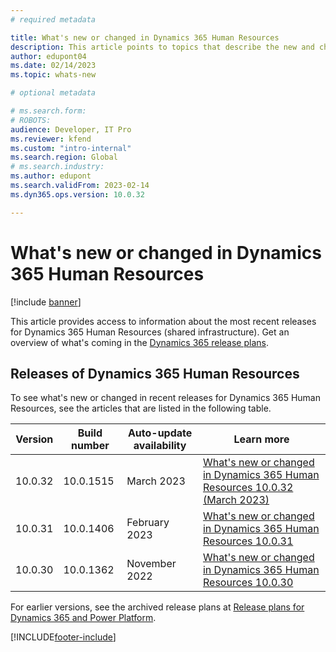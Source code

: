 ```yaml
---
# required metadata

title: What's new or changed in Dynamics 365 Human Resources
description: This article points to topics that describe the new and changed features in each release of Dynamics 365 Human Resources
author: edupont04
ms.date: 02/14/2023
ms.topic: whats-new

# optional metadata

# ms.search.form: 
# ROBOTS: 
audience: Developer, IT Pro
ms.reviewer: kfend
ms.custom: "intro-internal"
ms.search.region: Global
# ms.search.industry: 
ms.author: edupont
ms.search.validFrom: 2023-02-14
ms.dyn365.ops.version: 10.0.32

---
```

# What's new or changed in Dynamics 365 Human Resources

[!include [banner](../includes/banner.md)]

This article provides access to information about the most recent releases for Dynamics 365 Human Resources (shared infrastructure). Get an overview of what's coming in the [Dynamics 365 release plans](/dynamics365/release-plans/).  

## Releases of Dynamics 365 Human Resources

To see what's new or changed in recent releases for Dynamics 365 Human Resources, see the articles that are listed in the following table.

| Version | Build number | Auto-update availability | Learn more |
|---------|--------------|---------------|-------------|
| 10.0.32 |  10.0.1515   | March 2023    |[What's new or changed in Dynamics 365 Human Resources 10.0.32 (March 2023)](get-started/hr-whats-new-changed-10-0-32.md)|
| 10.0.31 |  10.0.1406 | February 2023  | [What's new or changed in Dynamics 365 Human Resources 10.0.31](get-started/whats-new-changed-10-0-31.md) |
| 10.0.30 |  10.0.1362   | November 2022 | [What's new or changed in Dynamics 365 Human Resources 10.0.30](get-started/whats-new-changed-10-0-30.md) |
<!-- remove entries with an auto-update date older than the current month (unless the table is then pathetically short - there should always be three entries as a best practice)-->
<!--If this app has an article with instruction for admins to apply an update, then link to that immediately after the table, for example: Learn more about how to get an update at [Process for moving to the latest update](../fin-ops-core/dev-itpro/migration-upgrade/upgrade-latest-update.md).-->

For earlier versions, see the archived release plans at [Release plans for Dynamics 365 and Power Platform](/dynamics365/release-plans/archived-plans).  

[!INCLUDE[footer-include](../includes/footer-banner.md)]
